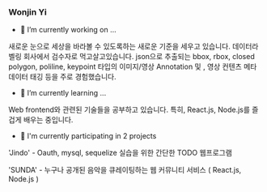 ### Wonjin Yi
- 🔭 I’m currently working on ...

새로운 눈으로 세상을 바라볼 수 있도록하는 새로운 기준을 세우고 있습니다. 데이터라벨링 회사에서 검수자로 먹고살고있습니다. json으로 추출되는 bbox, rbox, closed polygon, poliline, keypoint 타입의 이미지/영상 Annotation 및 , 영상 컨텐츠 메타 데이터 태깅 등을 주로 경험했습니다.


- 🌱 I’m currently learning ...

Web frontend와 관련된 기술들을 공부하고 있습니다. 특히, React.js, Node.js를 즐겁게 배우는 중입니다. 

- 👯 I'm currently participating in 2 projects

'Jindo' - Oauth, mysql, sequelize 실습을 위한 간단한 TODO 웹프로그램

'SUNDA' - 누구나 공개된 음악을 큐레이팅하는 웹 커뮤니티 서비스 ( React.js, Node.js )



<!--
**wonjinYi/wonjinYi** is a ✨ _special_ ✨ repository because its `README.md` (this file) appears on your GitHub profile.

Here are some ideas to get you started:

- 🔭 I’m currently working on ...
- 🌱 I’m currently learning ...
- 👯 I’m looking to collaborate on ...
- 🤔 I’m looking for help with ...
- 💬 Ask me about ...
- 📫 How to reach me: ...
- 😄 Pronouns: ...
- ⚡ Fun fact: ...
-->
